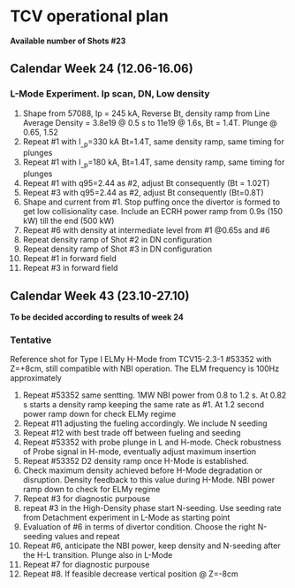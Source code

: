 # TCV operational plan
**Available number of Shots #23**

## Calendar Week 24 (12.06-16.06)
### L-Mode Experiment. Ip scan, DN, Low density
1.  Shape from 57088,  Ip = 245 kA,  Reverse Bt,
    density ramp from Line Average Density = 3.8e19 @ 0.5 s to 11e19 @ 1.6s,  Bt = 1.4T. Plunge @ 0.65, 1.52
2.  Repeat #1 with I<sub>_p</sub>=330 kA Bt=1.4T, same density ramp, same timing for plunges
3.  Repeat #1 with I<sub>_p</sub>=180 kA, Bt=1.4T, same density ramp, same timing for plunges
4.  Repeat #1 with q95=2.44 as #2, adjust Bt consequently (Bt = 1.02T)
5.  Repeat #3 with q95=2.44 as #2, adjust Bt consequently (Bt=0.8T)
6.  Shape and current from #1. Stop puffing once the divertor is formed to get low collisionality case. Include an ECRH power ramp from 0.9s (150 kW) till the end (500 kW)
7.  Repeat #6 with density at intermediate level from #1 @0.65s and #6 
8.  Repeat density ramp of Shot #2 in DN configuration 
9.  Repeat density ramp of Shot #3 in DN configuration 
10. Repeat #1 in forward field
11. Repeat #3 in forward field

## Calendar Week 43 (23.10-27.10)
**To be decided according to results of week 24**
### Tentative
Reference shot for Type I ELMy H-Mode from TCV15-2.3-1 #53352 with Z=+8cm, still compatible
with NBI operation. The ELM frequency is 100Hz approximately

1. Repeat #53352 same sentting. 1MW NBI power from 0.8 to 1.2 s. At 0.82 s starts a
    density ramp keeping the same rate as #1. At 1.2 second power ramp down for check ELMy regime
2. Repeat #11 adjusting the fueling accordingly. We include N seeding
3. Repeat #12 with best trade off between fueling and seeding
4.  Repeat #53352 with probe plunge in L and H-mode. Check robustness of Probe signal in H-mode, eventually adjust
    maximum insertion
5.  Repeat #53352 D2 density ramp once H-Mode is established.
6.  Check maximum density achieved before H-Mode degradation or disruption. Density feedback to
    this value during H-Mode. NBI power ramp down to check for ELMy regime
7.  Repeat #3 for diagnostic purpouse
8.  repeat #3 in the High-Density phase start N-seeding. Use seeding rate from Detachment experiment
    in L-Mode as starting point
9.  Evaluation of #6 in terms of divertor condition. Choose the right N-seeding values and repeat
10.  Repeat #6, anticipate the NBI power, keep density and N-seeding after the H-L transition. Plunge also in L-Mode
11.  Repeat #7 for diagnostic purpouse
12.  Repeat #8. If feasible decrease vertical position @ Z=-8cm



